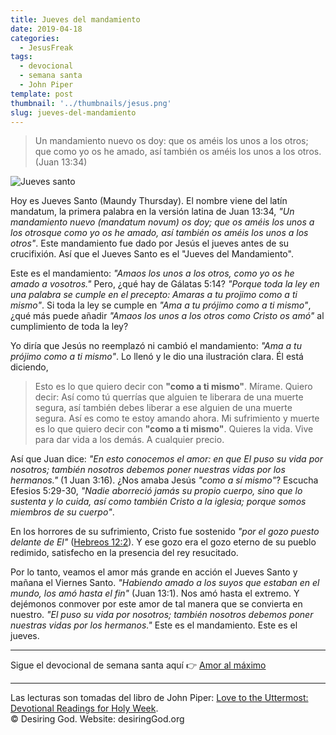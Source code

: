 ```yaml
---
title: Jueves del mandamiento
date: 2019-04-18
categories:
  - JesusFreak
tags:
  - devocional
  - semana santa
  - John Piper
template: post
thumbnail: '../thumbnails/jesus.png'
slug: jueves-del-mandamiento
---
```


> Un mandamiento nuevo os doy: que os améis los unos a los otros; que como yo os he amado, así también os améis los unos a los otros. (Juan 13:34)

![Jueves santo](https://i.imgur.com/MwRpV18.jpg)

Hoy es Jueves Santo (Maundy Thursday). El nombre viene del latín mandatum, la primera palabra en la versión latina de Juan 13:34, _"Un mandamiento nuevo (mandatum novum) os doy; que os améis los unos a los otrosque como yo os he amado, así también os améis los unos a los otros"_. Este mandamiento fue dado por Jesús el jueves antes de su crucifixión. Así que el Jueves Santo es el "Jueves del Mandamiento".

Este es el mandamiento: _"Amaos los unos a los otros, como yo os he amado a vosotros."_ Pero, ¿qué hay de Gálatas 5:14? _"Porque toda la ley en una palabra se cumple en el precepto: Amaras a tu projimo como a ti mismo"_. Si toda la ley se cumple en _"Ama a tu prójimo como a ti mismo"_, ¿qué más puede añadir _"Amaos los unos a los otros como Cristo os amó"_ al cumplimiento de toda la ley?

Yo diría que Jesús no reemplazó ni cambió el mandamiento: _"Ama a tu prójimo como a ti mismo"_. Lo llenó y le dio una ilustración clara. Él está diciendo,

> Esto es lo que quiero decir con **"como a ti mismo"**. Mírame. Quiero decir: Así como tú querrías que alguien te liberara de una muerte segura, así también debes liberar a ese alguien de una muerte segura. Así es como te estoy amando ahora. Mi sufrimiento y muerte es lo que quiero decir con **"como a ti mismo"**. Quieres la vida. Vive para dar vida a los demás. A cualquier precio.

Así que Juan dice: _"En esto conocemos el amor: en que El puso su vida por nosotros; también nosotros debemos poner nuestras vidas por los hermanos."_ (1 Juan 3:16). ¿Nos amaba Jesús _"como a sí mismo"_? Escucha Efesios 5:29-30, _"Nadie aborreció jamás su propio cuerpo, sino que lo sustenta y lo cuida, así como también Cristo a la iglesia; porque somos miembros de su cuerpo"_.

En los horrores de su sufrimiento, Cristo fue sostenido _"por el gozo puesto delante de El"_ ([Hebreos 12:2](https://www.biblegateway.com/passage/?search=Hebreos+12%3A2&version=LBLA)). Y ese gozo era el gozo eterno de su pueblo redimido, satisfecho en la presencia del rey resucitado.

Por lo tanto, veamos el amor más grande en acción el Jueves Santo y mañana el Viernes Santo. _"Habiendo amado a los suyos que estaban en el mundo, los amó hasta el fin"_ (Juan 13:1). Nos amó hasta el extremo. Y dejémonos conmover por este amor de tal manera que se convierta en nuestro. _"El puso su vida por nosotros; también nosotros debemos poner nuestras vidas por los hermanos."_ Este es el mandamiento. Este es el jueves.

---

Sigue el devocional de semana santa aquí 👉 [Amor al máximo](/amor-al-maximo)

---

Las lecturas son tomadas del libro de John Piper: [Love to the Uttermost: Devotional Readings for Holy Week](https://www.desiringgod.org/books/love-to-the-uttermost).<br>
© Desiring God. Website: desiringGod.org
